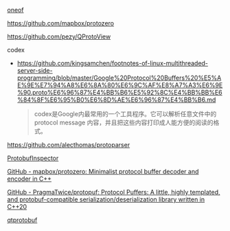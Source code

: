 [oneof](https://liam.page/2020/05/05/using-oneof-to-generate-has-xxx-in-pb3/)

https://github.com/mapbox/protozero

https://github.com/pezy/QProtoView

codex

- https://github.com/kingsamchen/footnotes-of-linux-multithreaded-server-side-programming/blob/master/Google%20Protocol%20Buffers%20%E5%AE%9E%E7%94%A8%E6%8A%80%E6%9C%AF%E8%A7%A3%E6%9E%90.proto%E6%96%87%E4%BB%B6%E5%92%8C%E4%BB%BB%E6%84%8F%E6%95%B0%E6%8D%AE%E6%96%87%E4%BB%B6.md
  
  > codex是Google内最常用的一个工具程序。它可以解析任意文件中的 protocol message 内容，并且把这些内容打印成人能方便的阅读的格式。

https://github.com/alecthomas/protoparser

[ProtobufInspector](https://github.com/BlueMatthew/ProtobufInspector)

[GitHub - mapbox/protozero: Minimalist protocol buffer decoder and encoder in C++](https://github.com/mapbox/protozero)

[GitHub - PragmaTwice/protopuf: Protocol Puffers: A little, highly templated, and protobuf-compatible serialization/deserialization library written in C++20](https://github.com/PragmaTwice/protopuf)

[qtprotobuf](https://github.com/semlanik/qtprotobuf)
